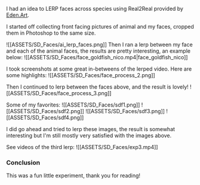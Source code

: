I had an idea to LERP faces across species using Real2Real provided by [Eden.Art](https://eden.art/).

I started off collecting front facing pictures of animal and my faces, cropped them in Photoshop to the same size.

![[ASSETS/SD_Faces/ai_lerp_faces.png]]
Then I ran a lerp between my face and each of the animal faces, the results are pretty interesting, an example below:
![[ASSETS/SD_Faces/face_goldfish_nico.mp4|face_goldfish_nico]]

I took screenshots at some great in-betweens of the lerped video. Here are some highlights:
![[ASSETS/SD_Faces/face_process_2.png]]

Then I continued to lerp between the faces above, and the result is lovely!
![[ASSETS/SD_Faces/face_process_3.png]]

Some of my favorites:
![[ASSETS/SD_Faces/sdf1.png]]
![[ASSETS/SD_Faces/sdf2.png]]
![[ASSETS/SD_Faces/sdf3.png]]
![[ASSETS/SD_Faces/sdf4.png]]

I did go ahead and tried to lerp these images, the result is somewhat interesting but I'm still mostly very satisfied with the images above.

See videos of the third lerp:
![[ASSETS/SD_Faces/exp3.mp4]]

### Conclusion

This was a fun little experiment, thank you for reading!